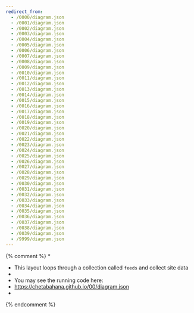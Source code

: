 ```yaml
---
redirect_from:
  - /0000/diagram.json
  - /0001/diagram.json
  - /0002/diagram.json
  - /0003/diagram.json
  - /0004/diagram.json
  - /0005/diagram.json
  - /0006/diagram.json
  - /0007/diagram.json
  - /0008/diagram.json
  - /0009/diagram.json
  - /0010/diagram.json
  - /0011/diagram.json
  - /0012/diagram.json
  - /0013/diagram.json
  - /0014/diagram.json
  - /0015/diagram.json
  - /0016/diagram.json
  - /0017/diagram.json
  - /0018/diagram.json
  - /0019/diagram.json
  - /0020/diagram.json
  - /0021/diagram.json
  - /0022/diagram.json
  - /0023/diagram.json
  - /0024/diagram.json
  - /0025/diagram.json
  - /0026/diagram.json
  - /0027/diagram.json
  - /0028/diagram.json
  - /0029/diagram.json
  - /0030/diagram.json
  - /0031/diagram.json
  - /0032/diagram.json
  - /0033/diagram.json
  - /0034/diagram.json
  - /0035/diagram.json
  - /0036/diagram.json
  - /0037/diagram.json
  - /0038/diagram.json
  - /0039/diagram.json
  - /9999/diagram.json
---
```

{% comment %}
*
*  This layout loops through a collection called `feeds` and collect site data 
*
*  You may see the running code here:
*  https://chetabahana.github.io/00/diagram.json
*
{% endcomment %}
